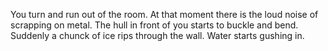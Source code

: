 You turn and run out of the room. At that moment there is the loud noise
of scrapping on metal. The hull in front of you starts to buckle and bend.
Suddenly a chunck of ice rips through the wall. Water starts gushing in.
